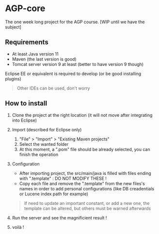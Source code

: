 # AGP-core

The one week long project for the AGP course. [WIP until we have the subject]

## Requirements

- At least Java version 11
- Maven (the last version is good)
- Tomcat server version 9 at least (better to have version 9 though)

Eclipse EE or equivalent is required to develop (or be good installing plugins)
> Other IDEs can be used, don't worry

## How to install

1. Clone the project at the right location (it will not move after integrating into Eclipse)
2. Import (described for Eclipse only)
    1. "File" > "Import" > "Existing Maven projects"
    2. Select the wanted folder
    3. At this moment, a ".pom" file should be already selected, you can finish the operation
3. Configuration
    - After importing project, the src/main/java is filled with files ending with ".template" : DO NOT MODIFY THESE !
    - Copy each file and remove the ".template" from the new files's names in order to add personal configurations (like DB creadentials or Lucene index path for example)
    > If need to update an important constant, or add a new one, the template can be altered, but others must be warned afterwards
4. Run the server and see the magnificient result !

5. voilà !